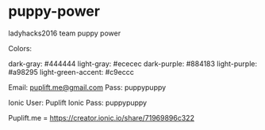 # puppy-power
ladyhacks2016 team puppy power



Colors:

dark-gray: #444444
light-gray: #ececec
dark-purple: #884183
light-purple: #a98295
light-green-accent: #c9eccc

Email: puplift.me@gmail.com
Pass: puppypuppy

Ionic User: Puplift
Ionic Pass: puppypuppy

Puplift.me = https://creator.ionic.io/share/71969896c322